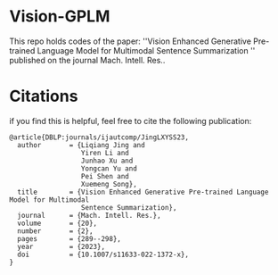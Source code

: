 # Vision-GPLM
This repo holds codes of the paper: ''Vision Enhanced Generative Pre-trained Language Model for Multimodal Sentence Summarization '' published on the journal Mach. Intell. Res..


# Citations
if you find this is helpful, feel free to cite the following publication:
```
@article{DBLP:journals/ijautcomp/JingLXYSS23,
  author       = {Liqiang Jing and
                  Yiren Li and
                  Junhao Xu and
                  Yongcan Yu and
                  Pei Shen and
                  Xuemeng Song},
  title        = {Vision Enhanced Generative Pre-trained Language Model for Multimodal
                  Sentence Summarization},
  journal      = {Mach. Intell. Res.},
  volume       = {20},
  number       = {2},
  pages        = {289--298},
  year         = {2023},
  doi          = {10.1007/s11633-022-1372-x},
}
```

